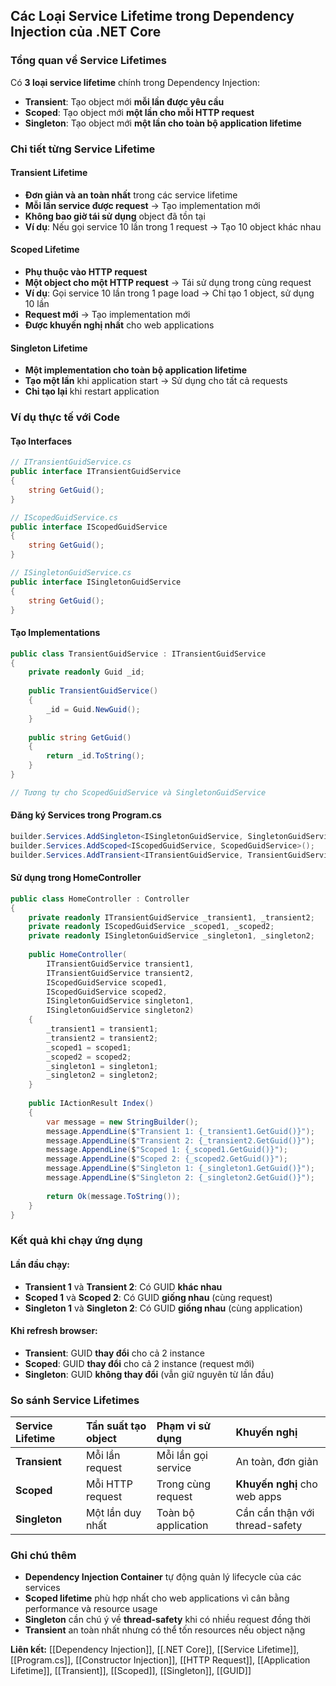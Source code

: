 ## Các Loại Service Lifetime trong Dependency Injection của .NET Core

### Tổng quan về Service Lifetimes

Có **3 loại service lifetime** chính trong Dependency Injection:

- **Transient**: Tạo object mới **mỗi lần được yêu cầu**
- **Scoped**: Tạo object mới **một lần cho mỗi HTTP request**
- **Singleton**: Tạo object mới **một lần cho toàn bộ application lifetime**


### Chi tiết từng Service Lifetime

#### Transient Lifetime

- **Đơn giản và an toàn nhất** trong các service lifetime
- **Mỗi lần service được request** → Tạo implementation mới
- **Không bao giờ tái sử dụng** object đã tồn tại
- **Ví dụ**: Nếu gọi service 10 lần trong 1 request → Tạo 10 object khác nhau


#### Scoped Lifetime

- **Phụ thuộc vào HTTP request**
- **Một object cho một HTTP request** → Tái sử dụng trong cùng request
- **Ví dụ**: Gọi service 10 lần trong 1 page load → Chỉ tạo 1 object, sử dụng 10 lần
- **Request mới** → Tạo implementation mới
- **Được khuyến nghị nhất** cho web applications


#### Singleton Lifetime

- **Một implementation cho toàn bộ application lifetime**
- **Tạo một lần** khi application start → Sử dụng cho tất cả requests
- **Chỉ tạo lại** khi restart application


### Ví dụ thực tế với Code

#### Tạo Interfaces

```csharp
// ITransientGuidService.cs
public interface ITransientGuidService
{
    string GetGuid();
}

// IScopedGuidService.cs  
public interface IScopedGuidService
{
    string GetGuid();
}

// ISingletonGuidService.cs
public interface ISingletonGuidService
{
    string GetGuid();
}
```


#### Tạo Implementations

```csharp
public class TransientGuidService : ITransientGuidService
{
    private readonly Guid _id;
    
    public TransientGuidService()
    {
        _id = Guid.NewGuid();
    }
    
    public string GetGuid()
    {
        return _id.ToString();
    }
}

// Tương tự cho ScopedGuidService và SingletonGuidService
```


#### Đăng ký Services trong Program.cs

```csharp
builder.Services.AddSingleton<ISingletonGuidService, SingletonGuidService>();
builder.Services.AddScoped<IScopedGuidService, ScopedGuidService>();
builder.Services.AddTransient<ITransientGuidService, TransientGuidService>();
```


#### Sử dụng trong HomeController

```csharp
public class HomeController : Controller
{
    private readonly ITransientGuidService _transient1, _transient2;
    private readonly IScopedGuidService _scoped1, _scoped2;
    private readonly ISingletonGuidService _singleton1, _singleton2;
    
    public HomeController(
        ITransientGuidService transient1,
        ITransientGuidService transient2,
        IScopedGuidService scoped1,
        IScopedGuidService scoped2,
        ISingletonGuidService singleton1,
        ISingletonGuidService singleton2)
    {
        _transient1 = transient1;
        _transient2 = transient2;
        _scoped1 = scoped1;
        _scoped2 = scoped2;
        _singleton1 = singleton1;
        _singleton2 = singleton2;
    }
    
    public IActionResult Index()
    {
        var message = new StringBuilder();
        message.AppendLine($"Transient 1: {_transient1.GetGuid()}");
        message.AppendLine($"Transient 2: {_transient2.GetGuid()}");
        message.AppendLine($"Scoped 1: {_scoped1.GetGuid()}");
        message.AppendLine($"Scoped 2: {_scoped2.GetGuid()}");
        message.AppendLine($"Singleton 1: {_singleton1.GetGuid()}");
        message.AppendLine($"Singleton 2: {_singleton2.GetGuid()}");
        
        return Ok(message.ToString());
    }
}
```


### Kết quả khi chạy ứng dụng

#### Lần đầu chạy:

- **Transient 1** và **Transient 2**: Có GUID **khác nhau**
- **Scoped 1** và **Scoped 2**: Có GUID **giống nhau** (cùng request)
- **Singleton 1** và **Singleton 2**: Có GUID **giống nhau** (cùng application)


#### Khi refresh browser:

- **Transient**: GUID **thay đổi** cho cả 2 instance
- **Scoped**: GUID **thay đổi** cho cả 2 instance (request mới)
- **Singleton**: GUID **không thay đổi** (vẫn giữ nguyên từ lần đầu)


### So sánh Service Lifetimes

| Service Lifetime | Tần suất tạo object | Phạm vi sử dụng | Khuyến nghị |
| :-- | :-- | :-- | :-- |
| **Transient** | Mỗi lần request | Mỗi lần gọi service | An toàn, đơn giản |
| **Scoped** | Mỗi HTTP request | Trong cùng request | **Khuyến nghị** cho web apps |
| **Singleton** | Một lần duy nhất | Toàn bộ application | Cần cẩn thận với thread-safety |

### Ghi chú thêm

- **Dependency Injection Container** tự động quản lý lifecycle của các services
- **Scoped lifetime** phù hợp nhất cho web applications vì cân bằng performance và resource usage
- **Singleton** cần chú ý về **thread-safety** khi có nhiều request đồng thời
- **Transient** an toàn nhất nhưng có thể tốn resources nếu object nặng

**Liên kết:** [[Dependency Injection]], [[.NET Core]], [[Service Lifetime]], [[Program.cs]], [[Constructor Injection]], [[HTTP Request]], [[Application Lifetime]], [[Transient]], [[Scoped]], [[Singleton]], [[GUID]]

